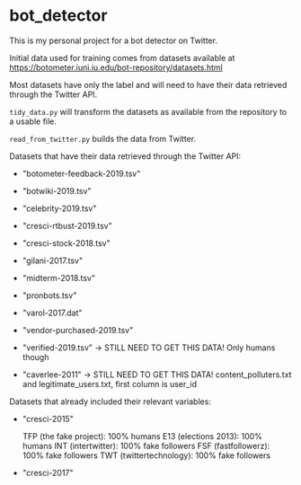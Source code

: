 # bot_detector
This is my personal project for a bot detector on Twitter.

Initial data used for training comes from datasets available at https://botometer.iuni.iu.edu/bot-repository/datasets.html

Most datasets have only the label and will need to have their data retrieved through the Twitter API. 

`tidy_data.py` will transform the datasets as available from the repository to a usable file.

`read_from_twitter.py` builds the data from Twitter.



Datasets that have their data retrieved through the Twitter API:
* "botometer-feedback-2019.tsv"
* "botwiki-2019.tsv"
* "celebrity-2019.tsv"
* "cresci-rtbust-2019.tsv"
* "cresci-stock-2018.tsv"
* "gilani-2017.tsv"
* "midterm-2018.tsv"
* "pronbots.tsv"
* "varol-2017.dat"
* "vendor-purchased-2019.tsv"

* "verified-2019.tsv" -> STILL NEED TO GET THIS DATA! Only humans though
* "caverlee-2011" -> STILL NEED TO GET THIS DATA! content_polluters.txt and legitimate_users.txt, first column is user_id


Datasets that already included their relevant variables: 

* "cresci-2015"

    TFP (the fake project): 100% humans
    E13 (elections 2013): 100% humans
    INT (intertwitter): 100% fake followers
    FSF (fastfollowerz): 100% fake followers
    TWT (twittertechnology): 100% fake followers
    
* "cresci-2017"

